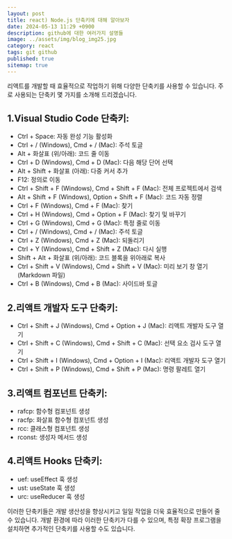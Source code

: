 ```yaml
---
layout: post
title: react) Node.js 단축키에 대해 알아보자
date: 2024-05-13 11:29 +0900
description: github에 대한 여러가지 설명들
image: ../assets/img/blog_img25.jpg
category: react
tags: git github
published: true
sitemap: true
---
```

리액트를 개발할 때 효율적으로 작업하기 위해 다양한 단축키를 사용할 수 있습니다. 주로 사용되는 단축키 몇 가지를 소개해 드리겠습니다.

## 1.Visual Studio Code 단축키:

- Ctrl + Space: 자동 완성 기능 활성화
- Ctrl + / (Windows), Cmd + / (Mac): 주석 토글
- Alt + 화살표 (위/아래): 코드 줄 이동
- Ctrl + D (Windows), Cmd + D (Mac): 다음 해당 단어 선택
- Alt + Shift + 화살표 (아래): 다중 커서 추가
- F12: 정의로 이동
- Ctrl + Shift + F (Windows), Cmd + Shift + F (Mac): 전체 프로젝트에서 검색
- Alt + Shift + F (Windows), Option + Shift + F (Mac): 코드 자동 정렬
- Ctrl + F (Windows), Cmd + F (Mac): 찾기
- Ctrl + H (Windows), Cmd + Option + F (Mac): 찾기 및 바꾸기
- Ctrl + G (Windows), Cmd + G (Mac): 특정 줄로 이동
- Ctrl + / (Windows), Cmd + / (Mac): 주석 토글
- Ctrl + Z (Windows), Cmd + Z (Mac): 되돌리기
- Ctrl + Y (Windows), Cmd + Shift + Z (Mac): 다시 실행
- Shift + Alt + 화살표 (위/아래): 코드 블록을 위아래로 복사
- Ctrl + Shift + V (Windows), Cmd + Shift + V (Mac): 미리 보기 창 열기 (Markdown 파일)
- Ctrl + B (Windows), Cmd + B (Mac): 사이드바 토글


## 2.리액트 개발자 도구 단축키:

- Ctrl + Shift + J (Windows), Cmd + Option + J (Mac): 리액트 개발자 도구 열기
- Ctrl + Shift + C (Windows), Cmd + Shift + C (Mac): 선택 요소 검사 도구 열기
- Ctrl + Shift + I (Windows), Cmd + Option + I (Mac): 리액트 개발자 도구 열기
- Ctrl + Shift + P (Windows), Cmd + Shift + P (Mac): 명령 팔레트 열기

## 3.리액트 컴포넌트 단축키:

- rafcp: 함수형 컴포넌트 생성
- racfp: 화살표 함수형 컴포넌트 생성
- rcc: 클래스형 컴포넌트 생성
- rconst: 생성자 메서드 생성

## 4.리액트 Hooks 단축키:

- uef: useEffect 훅 생성
- ust: useState 훅 생성
- urc: useReducer 훅 생성

이러한 단축키들은 개발 생산성을 향상시키고 일일 작업을 더욱 효율적으로 만들어 줄 수 있습니다. 개발 환경에 따라 이러한 단축키가 다를 수 있으며, 특정 확장 프로그램을 설치하면 추가적인 단축키를 사용할 수도 있습니다.